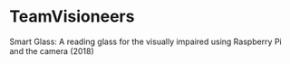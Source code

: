 # TeamVisioneers
Smart Glass: A reading glass for the visually impaired using Raspberry Pi and the camera (2018)
